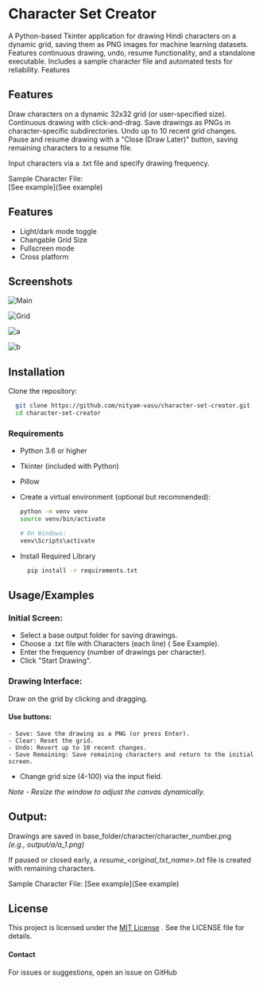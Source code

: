
# Character Set Creator

A Python-based Tkinter application for drawing Hindi characters on a dynamic grid, saving them as PNG images for machine learning datasets. Features continuous drawing, undo, resume functionality, and a standalone executable. Includes a sample character file and automated tests for reliability.
Features


## Features

Draw characters on a dynamic 32x32 grid (or user-specified size).
Continuous drawing with click-and-drag.
Save drawings as PNGs in character-specific subdirectories.
Undo up to 10 recent grid changes.
Pause and resume drawing with a "Close (Draw Later)" button, saving remaining characters to a resume file.

Input characters via a .txt file and specify drawing frequency.

 Sample Character File:\
[See example](See example)


## Features

- Light/dark mode toggle
- Changable Grid Size
- Fullscreen mode
- Cross platform


## Screenshots

![Main](https://github.com/nityam-vasu/Character-Set-Creator/blob/main/screenshots/Main.png)

![Grid](https://github.com/nityam-vasu/Character-Set-Creator/blob/main/screenshots/Drawing.png)

![a](https://github.com/nityam-vasu/Character-Set-Creator/blob/main/screenshots/a.png)

![b](https://github.com/nityam-vasu/Character-Set-Creator/blob/main/screenshots/b.png)


## Installation


Clone the repository:

```bash
  git clone https://github.com/nityam-vasu/character-set-creator.git
  cd character-set-creator
  ```


### Requirements

- Python 3.6 or higher
- Tkinter (included with Python)
- Pillow

- Create a virtual environment (optional but recommended):
  ```bash
  python -m venv venv
  source venv/bin/activate  
  
  # On Windows: 
  venv\Scripts\activate
  ```

- Install Required Library  
  ```bash
    pip install -r requirements.txt
  ```    
## Usage/Examples

### Initial Screen:

- Select a base output folder for saving drawings.
- Choose a .txt file with Characters (each line) ( See Example).
- Enter the frequency (number of drawings per character).
- Click "Start Drawing".


### Drawing Interface:

Draw on the grid by clicking and dragging.
  #### Use buttons:
    - Save: Save the drawing as a PNG (or press Enter).
    - Clear: Reset the grid.
    - Undo: Revert up to 10 recent changes.
    - Save Remaining: Save remaining characters and return to the initial screen.


- Change grid size (4-100) via the input field.

_Note - Resize the window to adjust the canvas dynamically._


## Output:

Drawings are saved in base_folder/character/character_number.png\
 _(e.g., output/a/a_1.png)_


If paused or closed early, a *resume_<original_txt_name>.txt* file is created with remaining characters.


Sample Character File: [See example](See example)

## License
This project is licensed under the [MIT License](https://choosealicense.com/licenses/mit/) . See the LICENSE file for details.


#### Contact
For issues or suggestions, open an issue on GitHub
